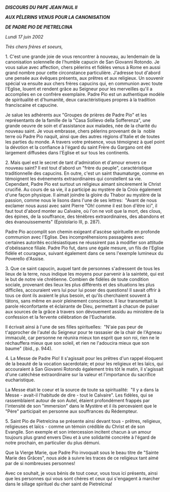 ***DISCOURS DU PAPE JEAN PAUL II***

***AUX PÈLERINS VENUS POUR LA CANONISATION***

***DE PADRE PIO DE PIETRELCINA***

*Lundi 17 juin 2002*

*Très chers frères et soeurs,*

1. C'est une grande joie de vous rencontrer à nouveau, au lendemain de la canonisation solennelle de l'humble capucin de San Giovanni Rotondo. Je vous salue avec affection, chers pèlerins et fidèles venus à Rome en aussi grand nombre pour cette circonstance particulière. J'adresse tout d'abord une pensée aux évêques présents, aux prêtres et aux religieux. Un souvenir spécial va ensuite aux chers frères capucins qui, en communion avec toute l'Eglise, louent et rendent grâce au Seigneur pour les merveilles qu'il a accomplies en ce confrère exemplaire. Padre Pio est un authentique modèle de spiritualité et d'humanité, deux caractéristiques propres à la tradition franciscaine et capucine.

Je salue les adhérents aux "Groupes de prières de Padre Pio" et les représentants de la famille de la "Casa Sollievo della Sofferenza", une grande oeuvre de soin et d'assistance aux malades, née de la charité du nouveau saint. Je vous embrasse, chers pèlerins provenant de la  noble terre où Padre Pio naquit, ainsi que des autres régions d'Italie et de toutes les parties du monde. A travers votre présence, vous témoignez à quel point la dévotion et la confiance à l'égard du saint Frère du Gargano ont été largement diffusées dans l'Eglise et sur tous les continents.

2. Mais quel est le secret de tant d'admiration et d'amour envers ce nouveau saint? Il est tout d'abord un "frère du peuple", caractéristique traditionnelle des capucins. En outre, c'est un saint thaumaturge, comme en témoignent les événements extraordinaires qui constellent sa vie. Cependant, Padre Pio est surtout un religieux aimant sincèrement le Christ crucifié. Au cours de sa vie, il a participé au mystère de la Croix également d'une façon physique. Il aimait joindre la gloire du Thabor au mystère de la passion, comme nous le lisons dans l'une de ses lettres:  "Avant de nous exclamer nous aussi avec saint Pierre "Oh! comme il est bon d'être ici", il faut tout d'abord monter au Calvaire, où l'on ne voit que la mort, des clous, des épines, de la souffrance, des ténèbres extraordinaires, des abandons et des évanouissements" (Epistolario III, p. 287).

Padre Pio accomplit son chemin exigeant d'ascèse spirituelle en profonde communion avec l'Eglise. Des incompréhensions passagères avec certaines autorités ecclésiastiques ne réussirent pas à modifier son attitude d'obéissance filiale. Padre Pio fut, dans une égale mesure, un fils de l'Eglise fidèle et courageux, suivant également dans ce sens l'exemple lumineux du Poverello d'Assise.

3. Que ce saint capucin, auquel tant de personnes s'adressent de tous les lieux de la terre, nous indique les moyens pour parvenir à la sainteté, qui est le but de notre vie chrétienne. Combien de fidèles de toute condition sociale, provenant des lieux les plus différents et des situations les plus difficiles, accouraient vers lui pour lui poser des questions! Il savait offrir à tous ce dont ils avaient le plus besoin, et qu'ils cherchaient souvent à tâtons, sans même en avoir pleinement conscience. Il leur transmettait la parole réconfortante et éclairante de Dieu, permettant à chacun de puiser aux sources de la grâce à travers son dévouement assidu au ministère de la confession et la fervente célébration de l'Eucharistie.

Il écrivait ainsi à l'une de ses filles spirituelles:  "N'aie pas peur de t'approcher de l'autel du Seigneur pour te rassasier de la chair de l'Agneau immaculé, car personne ne réunira mieux ton esprit que son roi, rien ne le réchauffera mieux que son soleil, et rien ne l'adoucira mieux que son baume" (ibid., p. 944).

4. La Messe de Padre Pio! Il s'agissait pour les prêtres d'un rappel éloquent de la beauté de la vocation sacerdotale; et pour les religieux et les laïcs, qui accouraient à San Giovanni Rotondo également très tôt le matin, il s'agissait d'une catéchèse extraordinaire sur la valeur et l'importance du sacrifice eucharistique.

La Messe était le coeur et la source de toute sa spiritualité:  "Il y a dans la Messe - avait-il l'habitude de dire - tout le Calvaire". Les fidèles, qui se rassemblaient autour de son Autel, étaient profondément frappés par l'intensité de son "immersion" dans le Mystère et il ils percevaient que le "Père" participait en personne aux souffrances du Rédempteur.

5. Saint Pio de Pietrelcina se présente ainsi devant tous - prêtres, religieux, religieuses et laïcs - comme un témoin crédible du Christ et de son Evangile. Son exemple et son intercession incitent chacun à un amour toujours plus grand envers Dieu et à une solidarité concrète à l'égard de notre prochain, en particulier du plus démuni.

Que la Vierge Marie, que Padre Pio invoquait sous le beau titre de "Sainte Marie des Grâces", nous aide à suivre les traces de ce religieux tant aimé par de si nombreuses personnes!

Avec ce souhait, je vous bénis de tout coeur, vous tous ici présents, ainsi que les personnes qui vous sont chères et ceux qui s'engagent à marcher dans le sillage spirituel du cher saint de Pietrelcina!